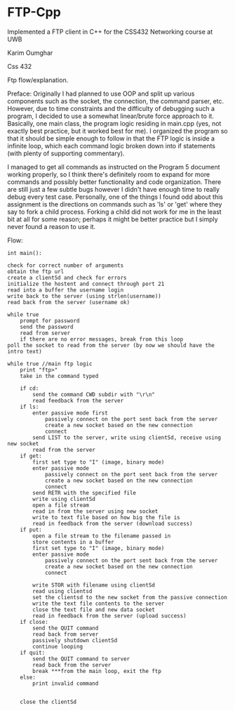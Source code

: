 # FTP-Cpp
Implemented a FTP client in C++ for the CSS432 Networking course at UWB

Karim Oumghar

Css 432

Ftp flow/explanation.

Preface: Originally I had planned to use OOP and split up various components such as the socket, the connection, the command parser, etc. However, due to time constraints and the difficulty of debugging such a program, I decided to use a somewhat linear/brute force approach to it. Basically, one main class, the program logic residing in main.cpp (yes, not exactly best practice, but it worked best for me). I organized the program so that it should be simple enough to follow in that the FTP logic is inside a infinite loop, which each command logic broken down into if statements (with plenty of supporting commentary). 

I managed to get all commands as instructed on the Program 5 document working properly, so I think there's definitely room to expand for more commands and possibly better functionality and code organization. There are still just a few subtle bugs however I didn't have enough time to really debug every test case. Personally, one of the things I found odd about this assignment is the directions on commands such as 'ls' or 'get' where they say to fork a child process. Forking a child did not work for me in the least bit at all for some reason; perhaps it might be better practice but I simply never found a reason to use it. 

Flow:

    int main():

    check for correct number of arguments
    obtain the ftp url
    create a clientSd and check for errors
    initialize the hostent and connect through port 21
    read into a buffer the username login
    write back to the server (using strlen(username))
    read back from the server (username ok)
    
    while true
        prompt for password
        send the password
        read from server
        if there are no error messages, break from this loop
    poll the socket to read from the server (by now we should have the intro text)
    
    while true //main ftp logic
        print "ftp>"
        take in the command typed
        
        if cd:
            send the command CWD subdir with "\r\n"
            read feedback from the server
        if ls:
            enter passive mode first
                passively connect on the port sent back from the server
                create a new socket based on the new connection
                connect
            send LIST to the server, write using clientSd, receive using new socket
            read from the server
        if get:
            first set type to "I" (image, binary mode)
            enter passive mode 
                passively connect on the port sent back from the server
                create a new socket based on the new connection
                connect
            send RETR with the specified file
            write using clientSd
            open a file stream
            read in from the server using new socket
            write to text file based on how big the file is
            read in feedback from the server (download success)
        if put:
            open a file stream to the filename passed in
            store contents in a buffer
            first set type to "I" (image, binary mode)
            enter passive mode 
                passively connect on the port sent back from the server
                create a new socket based on the new connection
                connect
            
            write STOR with filename using clientSd
            read using clientsd
            set the clientsd to the new socket from the passive connection
            write the text file contents to the server
            close the text file and new data socket
            read in feedback from the server (upload success)
        if close:
            send the QUIT command
            read back from server
            passively shutdown clientSd
            continue looping
        if quit:
            send the QUIT command to server
            read back from the server
            break ***from the main loop, exit the ftp
        else:
            print invalid command 
        
        
        close the clientSd
    
